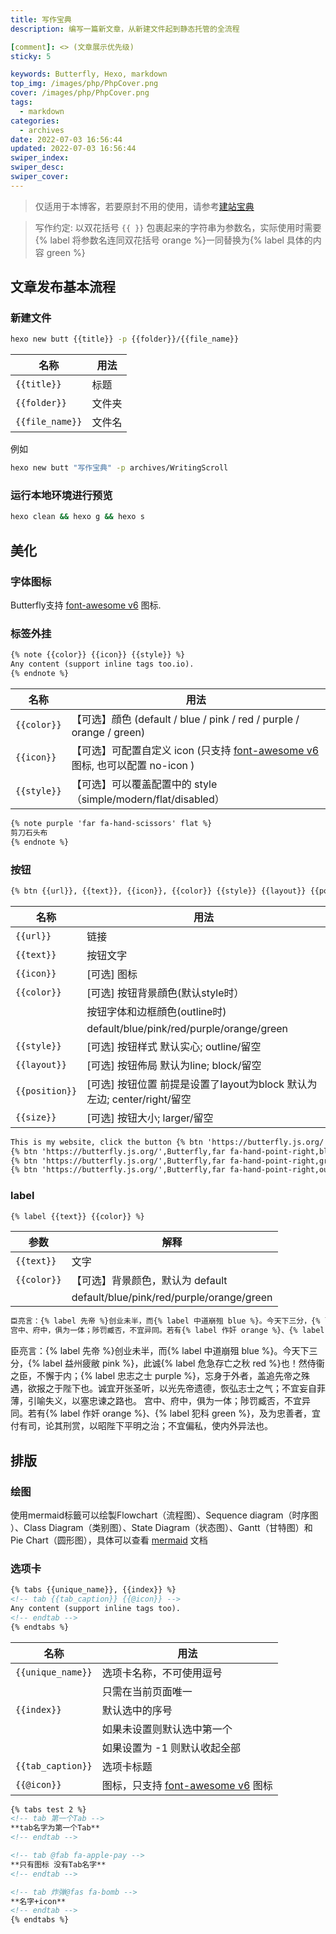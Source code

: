 ```yaml
---
title: 写作宝典
description: 编写一篇新文章，从新建文件起到静态托管的全流程

[comment]: <> (文章展示优先级)
sticky: 5

keywords: Butterfly, Hexo, markdown
top_img: /images/php/PhpCover.png
cover: /images/php/PhpCover.png
tags:
  - markdown
categories:
  - archives
date: 2022-07-03 16:56:44
updated: 2022-07-03 16:56:44
swiper_index:
swiper_desc:
swiper_cover:
---
```


> 仅适用于本博客，若要原封不用的使用，请参考[建站宝典](/archives/BuildingScroll)

> 写作约定: 以双花括号 `{{ }}` 包裹起来的字符串为参数名，实际使用时需要{% label 将参数名连同双花括号 orange %}一同替换为{% label 具体的内容 green %}

## 文章发布基本流程

### 新建文件

```bash
hexo new butt {{title}} -p {{folder}}/{{file_name}}
```

| 名称              | 用法  |
|-----------------|-----|
| `{{title}}`     | 标题  |
| `{{folder}}`    | 文件夹 |
| `{{file_name}}` | 文件名 |

例如

```bash
hexo new butt "写作宝典" -p archives/WritingScroll
```

### 运行本地环境进行预览

```bash
hexo clean && hexo g && hexo s
```


## 美化

### 字体图标

Butterfly支持 [font-awesome v6](https://fontawesome.com/icons?from=io) 图标.

### 标签外挂

```markdown
{% note {{color}} {{icon}} {{style}} %}
Any content (support inline tags too.io).
{% endnote %}
```

| 名称 | 用法 |
| ----- | ----- |
| `{{color}}` | 【可选】顔色 (default / blue / pink / red / purple / orange / green) |
| `{{icon}}` | 【可选】可配置自定义 icon (只支持 [font-awesome v6](https://fontawesome.com/icons?from=io) 图标, 也可以配置 no-icon ) |
| `{{style}}` | 【可选】可以覆盖配置中的 style（simple/modern/flat/disabled） |


```markdown  eg:
{% note purple 'far fa-hand-scissors' flat %}
剪刀石头布
{% endnote %}
```

### 按钮

```markdown
{% btn {{url}}, {{text}}, {{icon}}, {{color}} {{style}} {{layout}} {{position}} {{size}} %}
```

| 名称 | 用法 |
| ----- | ----- |
| `{{url}}` | 链接 |
| `{{text}}` | 按钮文字 |
| `{{icon}}` | [可选] 图标 |
| `{{color}}` | [可选] 按钮背景顔色(默认style时）|
|  | 按钮字体和边框顔色(outline时) |
|  | default/blue/pink/red/purple/orange/green |
| `{{style}}` | [可选] 按钮样式 默认实心; outline/留空 |
| `{{layout}}` | [可选] 按钮佈局 默认为line; block/留空 |
| `{{position}}` | [可选] 按钮位置 前提是设置了layout为block 默认为左边; center/right/留空 |
| `{{size}}` | [可选] 按钮大小; larger/留空 |

```markdown eg:
This is my website, click the button {% btn 'https://butterfly.js.org/',Butterfly,far fa-hand-point-right,outline %}
{% btn 'https://butterfly.js.org/',Butterfly,far fa-hand-point-right,block center larger %}
{% btn 'https://butterfly.js.org/',Butterfly,far fa-hand-point-right,green larger %}
{% btn 'https://butterfly.js.org/',Butterfly,far fa-hand-point-right,outline green larger %}
```

### label

```markdown
{% label {{text}} {{color}} %}
```

| 参数 | 解释 |
| ----- | ----- |
| `{{text}}` | 文字 |
| `{{color}}` | 【可选】背景颜色，默认为 default |
|  | default/blue/pink/red/purple/orange/green |

```markdown  eg:
臣亮言：{% label 先帝 %}创业未半，而{% label 中道崩殂 blue %}。今天下三分，{% label 益州疲敝 pink %}，此诚{% label 危急存亡之秋 red %}也！然侍衞之臣，不懈于内；{% label 忠志之士 purple %}，忘身于外者，盖追先帝之殊遇，欲报之于陛下也。诚宜开张圣听，以光先帝遗德，恢弘志士之气；不宜妄自菲薄，引喻失义，以塞忠谏之路也。
宫中、府中，俱为一体；陟罚臧否，不宜异同。若有{% label 作奸 orange %}、{% label 犯科 green %}，及为忠善者，宜付有司，论其刑赏，以昭陛下平明之治；不宜偏私，使内外异法也。
```

臣亮言：{% label 先帝 %}创业未半，而{% label 中道崩殂 blue %}。今天下三分，{% label 益州疲敝 pink %}，此诚{% label 危急存亡之秋 red %}也！然侍衞之臣，不懈于内；{% label 忠志之士 purple %}，忘身于外者，盖追先帝之殊遇，欲报之于陛下也。诚宜开张圣听，以光先帝遗德，恢弘志士之气；不宜妄自菲薄，引喻失义，以塞忠谏之路也。
宫中、府中，俱为一体；陟罚臧否，不宜异同。若有{% label 作奸 orange %}、{% label 犯科 green %}，及为忠善者，宜付有司，论其刑赏，以昭陛下平明之治；不宜偏私，使内外异法也。

## 排版

### 绘图

使用mermaid标籤可以绘製Flowchart（流程图）、Sequence diagram（时序图 ）、Class Diagram（类别图）、State Diagram（状态图）、Gantt（甘特图）和Pie Chart（圆形图），具体可以查看 [mermaid](https://mermaid-js.github.io/mermaid/#/) 文档

### 选项卡

```markdown
{% tabs {{unique_name}}, {{index}} %}
<!-- tab {{tab_caption}} {{@icon}} -->
Any content (support inline tags too).
<!-- endtab -->
{% endtabs %}
```

| 名称 | 用法 |
| ----- | ----- |
| `{{unique_name}}` | 选项卡名称，不可使用逗号 |
|  | 只需在当前页面唯一 |
| `{{index}}` | 默认选中的序号 |
|  | 如果未设置则默认选中第一个 |
|  | 如果设置为 -1 则默认收起全部 |
| `{{tab_caption}}` | 选项卡标题 |
| `{{@icon}}` | 图标，只支持 [font-awesome v6](https://fontawesome.com/icons?from=io) 图标 |

```markdown  eg:
{% tabs test 2 %}
<!-- tab 第一个Tab -->
**tab名字为第一个Tab**
<!-- endtab -->

<!-- tab @fab fa-apple-pay -->
**只有图标 没有Tab名字**
<!-- endtab -->

<!-- tab 炸弹@fas fa-bomb -->
**名字+icon**
<!-- endtab -->
{% endtabs %}
```
